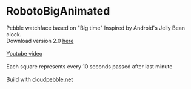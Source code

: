 RobotoBigAnimated
=========

Pebble watchface based on "Big time"
Inspired by Android's Jelly Bean clock.<br>
Download version 2.0 <a href="http://www.mypebblefaces.com/view?fID=3656&aName=Str&pageTitle=RobotoBig&auID=2005">here</a><br><br>
<a href="http://www.youtube.com/watch?v=3ZM2_s_Gd10">Youtube video</a><br>
<br>Each square represents every 10 seconds passed after last minute<br> <br>
Build with <a href="http://cloudpebble.net">cloudpebble.net</a>
